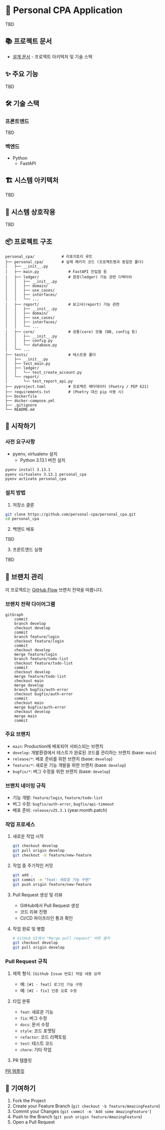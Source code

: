 # 🚀 Personal CPA Application

TBD

## 📚 프로젝트 문서

- [설계 문서](doc/design.md) - 프로젝트 아키텍처 및 기술 스택

## ✨ 주요 기능

TBD

## 🛠️ 기술 스택

### 프론트엔드

TBD

### 백엔드

- Python
    - FastAPI

## 🏗 시스템 아키텍처

TBD

## 🔄 시스템 상호작용

TBD

## 📦 프로젝트 구조

```
personal_cpa/            # 리포지토리 루트
├── personal_cpa/        # 실제 패키지 코드 (프로젝트명과 동일한 폴더)
│   ├── __init__.py
│   ├── main.py             # FastAPI 진입점 등
│   ├── ledger/             # 원장(ledger) 기능 관련 디렉터리
│   │   ├── __init__.py
│   │   ├── domain/
│   │   ├── use_cases/
│   │   ├── interfaces/
│   │   └── ...
│   ├── report/             # 보고서(report) 기능 관련
│   │   ├── __init__.py
│   │   ├── domain/
│   │   ├── use_cases/
│   │   ├── interfaces/
│   │   └── ...
│   ├── core/               # 공통(core) 모듈 (DB, config 등)
│   │   ├── __init__.py
│   │   ├── config.py
│   │   └── database.py
│   └── ...
├── tests/                  # 테스트용 폴더
│   ├── __init__.py
│   ├── test_main.py
│   ├── ledger/
│   │   └── test_create_account.py
│   └── report/
│       └── test_report_api.py
├── pyproject.toml          # 프로젝트 메타데이터 (Poetry / PEP 621)
├── requirements.txt        # (Poetry 대신 pip 사용 시)
├── Dockerfile
├── docker-compose.yml
├── .gitignore
└── README.md
```

## 🚀 시작하기

### 사전 요구사항

- pyenv, virtualenv 설치
    - Python 3.13.1 버전 설치

```bash
pyenv install 3.13.1
pyenv virtualenv 3.13.1 personal_cpa
pyenv activate personal_cpa
```

### 설치 방법

1. 저장소 클론
```bash
git clone https://github.com/personal-cpa/personal_cpa.git
cd personal_cpa
```

2. 백엔드 배포

TBD

3. 프론트엔드 실행

TBD

## 🌳 브랜치 관리

이 프로젝트는 [GitHub Flow](https://guides.github.com/introduction/flow/) 브랜치 전략을 따릅니다.

### 브랜치 전략 다이어그램

```mermaid
gitGraph
    commit
    branch develop
    checkout develop
    commit
    branch feature/login
    checkout feature/login
    commit
    checkout develop
    merge feature/login
    branch feature/todo-list
    checkout feature/todo-list
    commit
    checkout develop
    merge feature/todo-list
    checkout main
    merge develop
    branch bugfix/auth-error
    checkout bugfix/auth-error
    commit
    checkout main
    merge bugfix/auth-error
    checkout develop
    merge main
    commit
```

### 주요 브랜치
- `main`: Production에 배포되어 서비스되는 브랜치
- `develop`: 개발환경에서 테스트가 완료된 코드를 관리하는 브랜치 (base: `main`)
- `release/*`: 배포 준비를 위한 브랜치 (base: `develop`)
- `feature/*`: 새로운 기능 개발을 위한 브랜치 (base: `develop`)
- `bugfix/*`: 버그 수정을 위한 브랜치 (base: `develop`)

### 브랜치 네이밍 규칙
- 기능 개발: `feature/login`, `feature/todo-list`
- 버그 수정: `bugfix/auth-error`, `bugfix/api-timeout`
- 배포 준비: `release/v25.3.1` (year.month.patch)

### 작업 프로세스
1. 새로운 작업 시작
   ```bash
   git checkout develop
   git pull origin develop
   git checkout -b feature/new-feature
   ```

2. 작업 중 주기적인 커밋
   ```bash
   git add .
   git commit -m "feat: 새로운 기능 구현"
   git push origin feature/new-feature
   ```

3. Pull Request 생성 및 리뷰
   - GitHub에서 Pull Request 생성
   - 코드 리뷰 진행
   - CI/CD 파이프라인 통과 확인

4. 작업 완료 및 병합
   ```bash
   # GitHub UI에서 "Merge pull request" 버튼 클릭
   git checkout develop
   git pull origin develop
   ```

### Pull Request 규칙
1. 제목 형식: `[Github Issue 번호] 작업 내용 요약`
   - 예: `[#1 - feat] 로그인 기능 구현`
   - 예: `[#2 - fix] 인증 오류 수정`

2. 타입 분류
   - `feat`: 새로운 기능
   - `fix`: 버그 수정
   - `docs`: 문서 수정
   - `style`: 코드 포맷팅
   - `refactor`: 코드 리팩토링
   - `test`: 테스트 코드
   - `chore`: 기타 작업

3. PR 템플릿

[PR 템플릿](.github/ISSUE_TEMPLATE/feature.md)

## 🤝 기여하기

1. Fork the Project
2. Create your Feature Branch (`git checkout -b feature/AmazingFeature`)
3. Commit your Changes (`git commit -m 'Add some AmazingFeature'`)
4. Push to the Branch (`git push origin feature/AmazingFeature`)
5. Open a Pull Request
